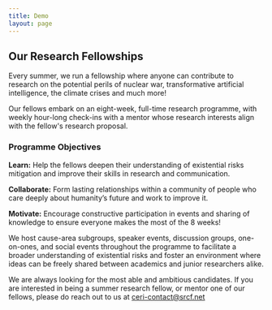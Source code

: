 ```yaml
---
title: Demo
layout: page
---
```


## Our Research Fellowships

Every summer, we run a fellowship where anyone can contribute to research on the potential perils of nuclear war, transformative artificial intelligence, the climate crises and much more!

Our fellows embark on an eight-week, full-time research programme, with weekly hour-long check-ins with a mentor whose research interests align with the fellow's research proposal.

### Programme Objectives

**Learn:** Help the fellows deepen their understanding of existential risks mitigation and improve their skills in research and communication.

**Collaborate:** Form lasting relationships within a community of people who care deeply about humanity’s future and work to improve it. 

**Motivate:** Encourage constructive participation in events and sharing of knowledge to ensure everyone makes the most of the 8 weeks!


We host cause-area subgroups, speaker events, discussion groups, one-on-ones, and social events throughout the programme to facilitate a broader understanding of existential risks and foster an environment where ideas can be freely shared between academics and junior researchers alike.

We are always looking for the most able and ambitious candidates. If you are interested in being a summer research fellow, or mentor one of our fellows, please do reach out to us at [ceri-contact@srcf.net](mailto:ceri-contact@srcf.net)
